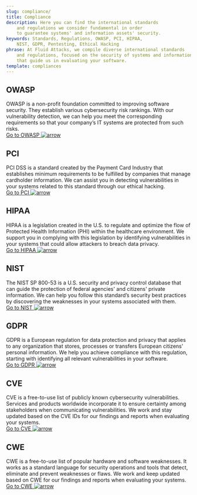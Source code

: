 ```yaml
---
slug: compliance/
title: Compliance
description: Here you can find the international standards
    and regulations we consider fundamental in order
    to guarantee systems' and information assets' security.
keywords: Standards, Regulations, OWASP, PCI, HIPAA,
    NIST, GDPR, Pentesting, Ethical Hacking
phrase: At Fluid Attacks, we compile diverse international standards
    and regulations, focused on the security of systems and information assets,
    that guide us in evaluating your software.
template: compliances
---
```


<div class="sect1">

## OWASP

OWASP is a non-profit foundation committed to improving software
security. They establish various cybersecurity risk rankings. With our
vulnerability detection, we can help you meet the corresponding
requirements so that your company’s IT systems are protected from such
risks. <br />
[Go to OWASP ![arrow](https://res.cloudinary.com/fluid-attacks/image/upload/c_scale&#44;w_15/v1620228633/airs/icons/arrow-btn_wktcez.webp)](owasp/)

</div>

<div class="sect1">

## PCI

PCI DSS is a standard created by the Payment Card Industry that
establishes minimum requirements to be fulfilled by companies that
manage cardholder information. We can assist you in detecting
vulnerabilities in your systems related to this standard through our
ethical hacking. <br />
[Go to PCI ![arrow](https://res.cloudinary.com/fluid-attacks/image/upload/c_scale&#44;w_15/v1620228633/airs/icons/arrow-btn_wktcez.webp)](pci/)

</div>

<div class="sect1">

## HIPAA

HIPAA is a legislation created in the U.S. to regulate and optimize the
flow of Protected Health Information (PHI) within the healthcare
environment. We support you in complying with this legislation by
identifying vulnerabilities in your systems that could allow attackers
to breach data privacy. <br />
[Go to HIPAA ![arrow](https://res.cloudinary.com/fluid-attacks/image/upload/c_scale&#44;w_15/v1620228633/airs/icons/arrow-btn_wktcez.webp)](hipaa/)

</div>

<div class="sect1">

## NIST

The NIST SP 800-53 is a U.S. security and privacy control database that
can guide the protection of federal agencies' and citizens' private
information. We can help you follow this standard’s security best
practices by discovering the weaknesses in your systems associated with
them. <br />
[Go to NIST ![arrow](https://res.cloudinary.com/fluid-attacks/image/upload/c_scale&#44;w_15/v1620228633/airs/icons/arrow-btn_wktcez.webp)](nist/)

</div>

<div class="sect1">

## GDPR

GDPR is a European regulation for data protection and privacy that
applies to any organization that stores, processes or transfers European
citizens' personal information. We help you achieve compliance with this
regulation, starting with identifying all relevant vulnerabilities in
your software. <br />
[Go to GDPR ![arrow](https://res.cloudinary.com/fluid-attacks/image/upload/c_scale&#44;w_15/v1620228633/airs/icons/arrow-btn_wktcez.webp)](gdpr/)

</div>

<div class="sect1">

## CVE

CVE is a free-to-use list of publicly known cybersecurity
vulnerabilities. Services and products worldwide incorporate it to
ensure certainty among stakeholders when communicating vulnerabilities.
We work and stay updated based on the CVE IDs for our findings and
reports when evaluating your systems. <br />
[Go to CVE ![arrow](https://res.cloudinary.com/fluid-attacks/image/upload/c_scale&#44;w_15/v1620228633/airs/icons/arrow-btn_wktcez.webp)](cve/)

</div>

<div class="sect1">

## CWE

CWE is a free-to-use list of popular hardware and software weaknesses.
It works as a standard language for security operations and tools that
detect, eliminate and prevent weaknesses or flaws. We work and keep
updated based on CWE for our findings and reports when evaluating your
systems. <br />
[Go to CWE ![arrow](https://res.cloudinary.com/fluid-attacks/image/upload/c_scale&#44;w_15/v1620228633/airs/icons/arrow-btn_wktcez.webp)](cwe/)

</div>
